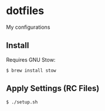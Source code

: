 # dotfiles

My configurations

## Install

Requires GNU Stow:

    $ brew install stow

## Apply Settings (RC Files)

    $ ./setup.sh
